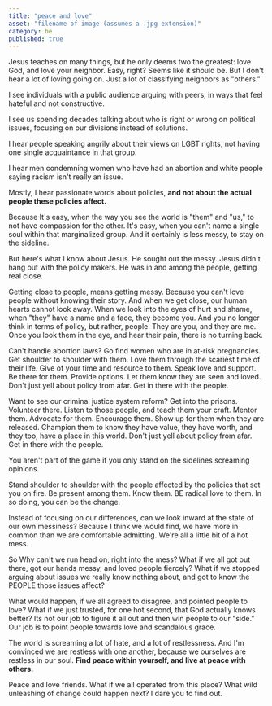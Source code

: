 ```yaml
---
title: "peace and love"
asset: "filename of image (assumes a .jpg extension)" 
category: be
published: true
---
```


Jesus teaches on many things, but he only deems two the greatest: love God, and love your neighbor. Easy, right? Seems like it should be. But I don't hear a lot of loving going on. Just a lot of classifying neighbors as "others."

I see individuals with a public audience arguing with peers, in ways that feel hateful and not constructive. 

I see us spending decades talking about who is right or wrong on political issues, focusing on our divisions instead of solutions.

I hear people speaking angrily about their views on LGBT rights, not having one single acquaintance in that group. 

I hear men condemning women who have had an abortion and white people saying racism isn't really an issue. 

Mostly, I hear passionate words about policies, **and not about the actual people these policies affect.** 

Because It's easy, when the way you see the world is "them" and "us," to not have compassion for the other. It's easy, when you can't name a single soul within that marginalized group. And it certainly is less messy, to stay on the sideline. 

But here's what I know about Jesus. He sought out the messy. Jesus didn't hang out with the policy makers. He was in and among the people, getting real close. 

Getting close to people, means getting messy. Because you can't love people without knowing their story. And when we get close, our human hearts cannot look away. When we look into the eyes of hurt and shame, when "they" have a name and a face, they become you. And you no longer think in terms of policy, but rather, people. They are you, and they are me. Once you look them in the eye, and hear their pain, there is no turning back. 

Can't handle abortion laws? Go find women who are in at-risk pregnancies. Get shoulder to shoulder with them. Love them through the scariest time of their life. Give of your time and resource to them. Speak love and support. Be there for them. Provide options. Let them know they are seen and loved. Don't just yell about policy from afar. Get in there with the people. 

Want to see our criminal justice system reform? Get into the prisons. Volunteer there. Listen to those people, and teach them your craft. Mentor them. Advocate for them. Encourage them. Show up for them when they are released. Champion them to know they have value, they have worth, and they too, have a place in this world. Don't just yell about policy from afar. Get in there with the people. 

You aren't part of the game if you only stand on the sidelines screaming opinions. 

Stand shoulder to shoulder with the people affected by the policies that set you on fire. Be present among them.  Know them. BE radical love to them. In so doing, you can be the change.

Instead of focusing on our differences, can we look inward at the state of our own messiness? Because I think we would find, we have more in common than we are comfortable admitting. We're all a little bit of a hot mess.

So Why can't we run head on, right into the mess? What if we all got out there, got our hands messy, and loved people fiercely? What if we stopped arguing about issues we really know nothing about, and got to know the PEOPLE those issues affect? 

What would happen, if we all agreed to disagree, and pointed people to love? What if we just trusted, for one hot second, that God actually knows better? Its not our job to figure it all out and then win people to our "side." Our job is to point people towards love and scandalous grace.

The world is screaming a lot of hate, and a lot of restlessness. And I'm convinced we are restless with one another, because we ourselves are restless in our soul. **Find peace within yourself, and live at peace with others.**

Peace and love friends. What if we all operated from this place? What wild unleashing of change could happen next? I dare you to find out.


